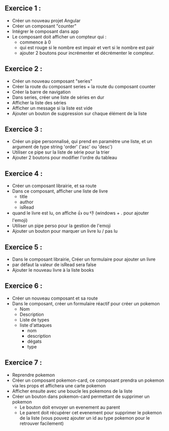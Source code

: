 ## Exercice 1 :

- Créer un nouveau projet Angular
- Créer un composant "counter"
- Intégrer le composant dans app
- Le composant doit afficher un compteur qui :
    - commence à 0
    - qui est rouge si le nombre est impair et vert si le nombre est pair
    - ajouter 2 boutons pour incrémenter et décrémenter le compteur.

## Exercice 2 :

- Créer un nouveau composant "series"
- Créer la route du composant series + la route du composant counter
- Créer la barre de navigation
- Dans series, créer une liste de séries en dur
- Afficher la liste des séries
- Afficher un message si la liste est vide
- Ajouter un bouton de suppression sur chaque élément de la liste 

## Exercice 3 :

- Créer un pipe personnalisé, qui prend en paramètre une liste, et un argument de type string 'order' ('asc' ou 'desc')
- Utiliser ce pipe sur la liste de série pour la trier
- Ajouter 2 boutons pour modifier l'ordre du tableau

## Exercice 4 :

- Créer un composant librairie, et sa route
- Dans ce composant, afficher une liste de livre
    - title
    - author
    - isRead
- quand le livre est lu, on affiche 👍 ou 👎 (windows + . pour ajouter l'emoji)
- Utiliser un pipe perso pour la gestion de l'emoji
- Ajouter un bouton pour marquer un livre lu / pas lu

## Exercice 5 :

- Dans le composant librairie, Créer un formulaire pour ajouter un livre
- par défaut la valeur de isRead sera false
- Ajouter le nouveau livre à la liste books

## Exercice 6 :

- Créer un nouveau composant et sa route
- Dans le composant, créer un formulaire réactif pour créer un pokemon
    - Nom
    - Description
    - Liste de types
    - liste d'attaques
        - nom
        - description
        - dégats
        - type

## Exercice 7 :
- Reprendre pokemon
- Créer un composant pokemon-card, ce composant prendra un pokemon via les props et affichera une carte pokemon
- Afficher ensuite avec une boucle les pokemons de la liste
- Créer un bouton dans pokemon-card permettant de supprimer un pokemon
    - Le bouton doit envoyer un evenement au parent
    - Le parent doit récupérer cet evenement pour supprimer le pokemon de la liste (vous pouvez ajouter un id au type pokemon pour le retrouver facilement)
